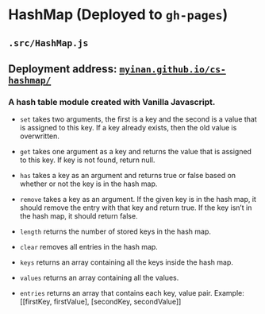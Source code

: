 # HashMap (Deployed to `gh-pages`)
## `.src/HashMap.js`
## Deployment address: [`myinan.github.io/cs-hashmap/`](https://myinan.github.io/cs-hashmap/ "https://myinan.github.io/cs-hashmap/")
### A hash table module created with Vanilla Javascript.

+ `set` takes two arguments, the first is a key and the second is a value that is assigned to this key. If a key already exists, then the old value is overwritten.

+ `get` takes one argument as a key and returns the value that is assigned to this key. If key is not found, return null.

+ `has` takes a key as an argument and returns true or false based on whether or not the key is in the hash map.

+ `remove` takes a key as an argument. If the given key is in the hash map, it should remove the entry with that key and return true. If the key isn’t in the hash map, it should return false.

+ `length` returns the number of stored keys in the hash map.

+ `clear` removes all entries in the hash map.

+ `keys` returns an array containing all the keys inside the hash map.

+ `values` returns an array containing all the values.

+ `entries` returns an array that contains each key, value pair. Example: [[firstKey, firstValue], [secondKey, secondValue]]